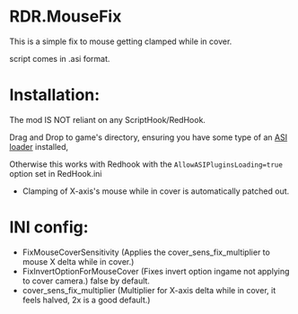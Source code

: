 # RDR.MouseFix
This is a simple fix to mouse getting clamped while in cover.

script comes in .asi format.
# Installation: 
The mod IS NOT reliant on any ScriptHook/RedHook.

Drag and Drop to game's directory, ensuring you have some type of an [ASI loader](https://github.com/ThirteenAG/Ultimate-ASI-Loader/releases) installed, 

Otherwise this works with Redhook with the `AllowASIPluginsLoading=true` option set in RedHook.ini

- Clamping of X-axis's mouse while in cover is automatically patched out.
# INI config:


- FixMouseCoverSensitivity (Applies the cover_sens_fix_multiplier to mouse X delta while in cover.)
- FixInvertOptionForMouseCover (Fixes invert option ingame not applying to cover camera.) false by default.
- cover_sens_fix_multiplier (Multiplier for X-axis delta while in cover, it feels halved, 2x is a good default.)
